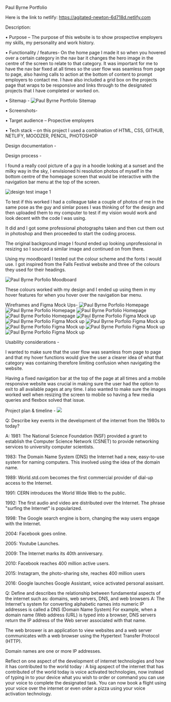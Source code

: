 Paul Byrne Portfolio 

Here is the link to netlify: https://agitated-newton-6d718d.netlify.com

Description: 

•	Purpose – The purpose of this website is to show prospective employers my skills, my personality and work history. 

•	Functionality / features- On the home page I made it so when you hovered over a certain category in the nav bar it changes the hero image in the centre of the screen to relate to that category.  It was important for me to have the nav bar fixed at all times so the user flow was seamless from page to page, also having calls to action at the bottom of content to prompt employers to contact me. I have also included a grid box on the projects page that wraps to be responsive and links through to the designated projects that I have completed or worked on. 

•	Sitemap - 
![Paul Byrne Portfolio Sitemap](./pb-site-map.png)

•	Screenshots- 


•	Target audience – Propective employers

•	Tech stack – on this project I used a combination of HTML, CSS, GITHUB, NETLIFY, MOODZER, PENCIL, PHOTOSHOP 

Design documentation -

Design process - 

I found a really cool picture of a guy in a hoodie looking at a sunset and the milky way in the sky, I envisioned hi resolution photos of myself in the bottom centre of the homepage screen that would be interactive with the navigation bar menu at the top of the screen. 

![design test image 1](./portfolio-background-test.jpg)

To test if this worked I had a colleague take a couple of photos of me in the same pose as the guy and simlar poses I was thinking of for the design and then uploaded them to my computer to test if my vision would work and look decent with the code I was using. 

It did and I got some professional photographs taken and then cut them out in photoshop and then proceeded to start the coding process. 

The original background image I found ended up looking unprofessional in resizing so I sourced a similar image and continued on from there. 

Using my moodboard I tested out the colour scheme and the fonts I would use. I got inspired from the Falls Festival website and three of the colours they used for their headings. 

![Paul Byrne Porfolio Moodboard](./Paul_Byrne_Portfolio_Moodboard.png)


These colours worked with my design and I ended up using them in my hover features for when you hover over the navigation bar menu. 


Wireframes and Figma Mock Ups- 
![Paul Byrne Porfolio Homepage](./pb-wireframe1.png)
![Paul Byrne Porfolio Homepage](./pb-wireframe2.png)
![Paul Byrne Porfolio Homepage](./pb-wireframe3.png)
![Paul Byrne Porfolio Homepage](./pb-wireframe4.png)
![Paul Byrne Porfolio Figma Mock up](./pb-figma1.png)
![Paul Byrne Porfolio Figma Mock up](./pb-figma2.png)
![Paul Byrne Porfolio Figma Mock up](./pb-figma3.png)
![Paul Byrne Porfolio Figma Mock up](./pb-figma4.png)
![Paul Byrne Porfolio Figma Mock up](./pb-figma5.png)
![Paul Byrne Porfolio Figma Mock up](./pb-figma6.png)




Usability considerations - 

I wanted to make sure that the user flow was seamless from page to page and that my hover functions would give the user a clearer idea of what that category was containing therefore limiting confusion when navigating the website. 

Having a fixed navigation bar at the top of the page at all times and a mobile responsive website was crucial in making sure the user had the option to exit to all available pages at any time. I also wanted to make sure the images worked well when resizing the screen to mobile so having a few media queries and flexbox solved that issue. 

Project plan & timeline - 
![](./project-plan.png)


Q: Describe key events in the development of the internet from the 1980s to today?

A: 1981: The National Science Foundation (NSF) provided a grant to establish the Computer Science Network (CSNET) to provide networking services to university computer scientists.

1983: The Domain Name System (DNS) the Internet had a new, easy-to-use system for naming computers. This involved using the idea of the domain name.  

1989: World.std.com becomes the first commercial provider of dial-up access to the Internet.

1991: CERN introduces the World Wide Web to the public.

1992: The first audio and video are distributed over the Internet. The phrase "surfing the Internet" is popularized.

1998: The Google search engine is born, changing the way users engage with the Internet.

2004: Facebook goes online. 

2005: Youtube Launches. 

2009: The Internet marks its 40th anniversary.

2010: Facebook reaches 400 million active users.

2015: Instagram, the photo-sharing site, reaches 400 million users

2016: Google launches Google Assistant, voice activated personal assisant. 




Q: Define and describes the relationship between fundamental aspects of the internet such as: domains, web servers, DNS, and web browsers 
A:  The Internet's system for converting alphabetic names into numeric IP addresses is called a DNS (Domain Name System) For example, when a domain name (Web address (URL) is typed into a browser, DNS servers return the IP address of the Web server associated with that name. 

The web broswer is an application to view websites and a web server communicates with a web browser using the Hypertext Transfer Protocol (HTTP). 

Domain names are one or more IP addresses. 

Reflect on one aspect of the development of internet technologies and how it has contributed to the world today :
A big apspect of the internet that has contributed of the world today is voice activated technologies, now instead of typing in to your device what you wish to order or command you can use your voice to complete the designated task.  You can now book a flight using your voice over the internet or even order a pizza using your voice activation technology. 

